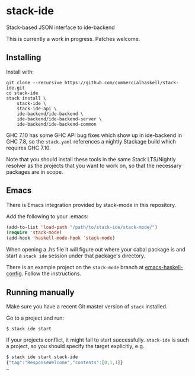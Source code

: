 # stack-ide

Stack-based JSON interface to ide-backend

This is currently a work in progress. Patches welcome.

## Installing

Install with:

    git clone --recursive https://github.com/commercialhaskell/stack-ide.git
    cd stack-ide
    stack install \
        stack-ide \
        stack-ide-api \
        ide-backend/ide-backend \
        ide-backend/ide-backend-server \
        ide-backend/ide-backend-common

GHC 7.10 has some GHC API bug fixes which show up in ide-backend in
GHC 7.8, so the `stack.yaml` references a nightly Stackage build which
requires GHC 7.10.

Note that you should install these tools in the same Stack LTS/Nightly
resolver as the projects that you want to work on, so that the
necessary packages are in scope.

## Emacs

There is Emacs integration provided by stack-mode in this repository.

Add the following to your .emacs:

``` lisp
(add-to-list 'load-path "/path/to/stack-ide/stack-mode/")
(require 'stack-mode)
(add-hook 'haskell-mode-hook 'stack-mode)
```

When opening a .hs file it will figure out where your cabal package is
and start a `stack ide` session under that package's directory.

There is an example project on the `stack-mode` branch at
[emacs-haskell-config](https://github.com/chrisdone/emacs-haskell-config/tree/stack-mode). Follow
the instructions.

## Running manually

Make sure you have a recent Git master version of `stack` installed.

Go to a project and run:

    $ stack ide start

If your projects conflict, it might fail to start
successfully. `stack-ide` is such a project, so you should specify the
target explicitly, e.g.

``` javascript
$ stack ide start stack-ide
{"tag":"ResponseWelcome","contents":[0,1,1]}
…
```
